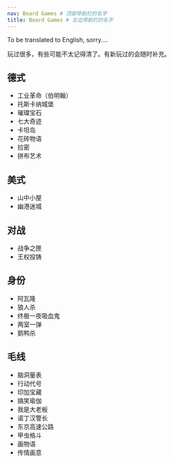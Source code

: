 ```yaml
---
nav: Board Games # 顶部导航栏的名字
title: Board Games # 左边导航栏的名字
---
```


To be translated to English, sorry....

玩过很多，有些可能不太记得清了。有新玩过的会随时补充。

## 德式

- 工业革命（伯明翰）
- 托斯卡纳城堡
- 璀璨宝石
- 七大奇迹
- 卡坦岛
- 花砖物语
- 拉密
- 拼布艺术

## 美式

- 山中小屋
- 幽港迷城

## 对战

- 战争之匣
- 王权投铸

## 身份

- 阿瓦隆
- 狼人杀
- 终极一夜吸血鬼
- 两室一弹
- 鹅鸭杀

## 毛线

- 脑洞量表
- 行动代号
- 印加宝藏
- 搞笑瑜伽
- 我是大老板
- 诺丁汉警长
- 东京高速公路
- 甲虫格斗
- 画物语
- 传情画意
